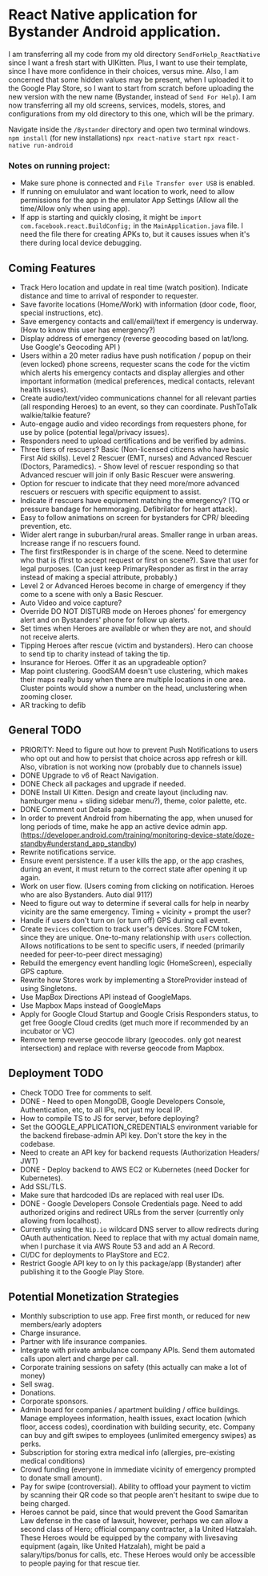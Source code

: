 # React Native application for Bystander Android application.

I am transferring all my code from my old directory `SendForHelp_ReactNative` since I want a fresh start with UIKitten. Plus, I want to use their template, since I have more confidence in their choices, versus mine. Also, I am concerned that some hidden values may be present, when I uploaded it to the Google Play Store, so I want to start from scratch before uploading the new version with the new name (Bystander, instead of `Send For Help`). I am now transferring all my old screens, services, models, stores, and configurations from my old directory to this one, which will be the primary.

Navigate inside the `/Bystander` directory and open two terminal windows.
`npm install` (for new installations)
`npx react-native start`
`npx react-native run-android`

### Notes on running project:

- Make sure phone is connected and `File Transfer over USB` is enabled.
- If running on emululator and want location to work, need to allow permissions for the app in the emulator App Settings (Allow all the time/Allow only when using app).
- If app is starting and quickly closing, it might be `import com.facebook.react.BuildConfig;` in the `MainApplication.java` file. I need the file there for creating APKs to, but it causes issues when it's there during local device debugging.

## Coming Features

- Track Hero location and update in real time (watch position). Indicate distance and time to arrival of responder to requester.
- Save favorite locations (Home/Work) with information (door code, floor, special instructions, etc).
- Save emergency contacts and call/email/text if emergency is underway. (How to know this user has emergency?)
- Display address of emergency (reverse geocoding based on lat/long. Use Google's Geocoding API )
- Users within a 20 meter radius have push notification / popup on their (even locked) phone screens, requester scans the code for the victim which alerts his emergency contacts and display allergies and other important information (medical preferences, medical contacts, relevant health issues).
- Create audio/text/video communications channel for all relevant parties (all responding Heroes) to an event, so they can coordinate. PushToTalk walkie/talkie feature?
- Auto-engage audio and video recordings from requesters phone, for use by police (potential legal/privacy issues).
- Responders need to upload certifications and be verified by admins.
- Three tiers of rescuers? Basic (Non-licensed citizens who have basic First Aid skills). Level 2 Rescuer (EMT, nurses) and Advanced Rescuer (Doctors, Paramedics). - Show level of rescuer responding so that Advanced rescuer will join if only Basic Rescuer were answering.
- Option for rescuer to indicate that they need more/more advanced rescuers or rescuers with specific equipment to assist.
- Indicate if rescuers have equipment matching the emergency? (TQ or pressure bandage for hemmoraging. Defibrilator for heart attack).
- Easy to follow animations on screen for bystanders for CPR/ bleeding prevention, etc.
- Wider alert range in suburban/rural areas. Smaller range in urban areas. Increase range if no rescuers found.
- The first firstResponder is in charge of the scene. Need to determine who that is (first to accept request or first on scene?). Save that user for legal purposes. (Can just keep PrimaryResponder as first in the array instead of making a special attribute, probably.)
- Level 2 or Advanced Heroes become in charge of emergency if they come to a scene with only a Basic Rescuer.
- Auto Video and voice capture?
- Override DO NOT DISTURB mode on Heroes phones' for emergency alert and on Bystanders' phone for follow up alerts.
- Set times when Heroes are available or when they are not, and should not receive alerts.
- Tipping Heroes after rescue (victim and bystanders). Hero can choose to send tip to charity instead of taking the tip.
- Insurance for Heroes. Offer it as an upgradeable option?
-  Map point clustering. GoodSAM doesn't use clustering, which makes their maps really busy when there are multiple locations in one area. Cluster points would show a number on the head, unclustering when zooming closer.
- AR tracking to defib

## General TODO

- PRIORITY: Need to figure out how to prevent Push Notifications to users who opt out and how to persist that choice across app refresh or kill. Also, vibration is not working now (probably due to channels issue)
- DONE Upgrade to v6 of React Navigation.
- DONE Check all packages and upgrade if needed.
- DONE Install UI Kitten. Design and create layout (including nav. hamburger menu + sliding sidebar menu?), theme, color palette, etc.
- DONE Comment out Details page.
- In order to prevent Android from hibernating the app, when unused for long periods of time, make he app an active device admin app. (https://developer.android.com/training/monitoring-device-state/doze-standby#understand_app_standby)
- Rewrite notifications service.
- Ensure event persistence. If a user kills the app, or the app crashes, during an event, it must return to the correct state after opening it up again.
- Work on user flow. (Users coming from clicking on notification. Heroes who are also Bystanders. Auto dial 911?)
- Need to figure out way to determine if several calls for help in nearby vicinity are the same emergency. Timing + vicinity + prompt the user?
- Handle if users don't turn on (or turn off) GPS during call event.
- Create `Devices` collection to track user's devices. Store FCM token, since they are unique. One-to-many relationship with `users` collection. Allows notifications to be sent to specific users, if needed (primarily needed for peer-to-peer direct messaging)
- Rebuild the emergency event handling logic (HomeScreen), especially GPS capture.
- Rewrite how Stores work by implementing a StoreProvider instead of using Singletons.
- Use MapBox Directions API instead of GoogleMaps.
- Use Mapbox Maps instead of GoogleMaps
- Apply for Google Cloud Startup and Google Crisis Responders status, to get free Google Cloud credits (get much more if recommended by an incubator or VC)
- Remove temp reverse geocode library (geocodes. only got nearest intersection) and replace with reverse geocode from Mapbox.


## Deployment TODO

- Check TODO Tree for comments to self.
- DONE - Need to open MongoDB, Google Developers Console, Authentication, etc, to all IPs, not just my local IP.
- How to compile TS to JS for server, before deploying?
- Set the GOOGLE_APPLICATION_CREDENTIALS environment variable for the backend firebase-admin API key. Don't store the key in the codebase.
- Need to create an API key for backend requests (Authorization Headers/ JWT)
- DONE - Deploy backend to AWS EC2 or Kubernetes (need Docker for Kubernetes).
- Add SSL/TLS.
- Make sure that hardcoded IDs are replaced with real user IDs.
- DONE - Google Developers Console Credentials page. Need to add authorized origins and redirect URLs from the server (currently only allowing from localhost).
- Currently using the `Nip.io` wildcard DNS server to allow redirects during OAuth authentication. Need to replace that with my actual domain name, when I purchase it via AWS Route 53 and add an A Record.
- CI/DC for deployments to PlayStore and EC2.
- Restrict Google API key to on ly this package/app (Bystander) after publishing it to the Google Play Store.

## Potential Monetization Strategies

- Monthly subscription to use app. Free first month, or reduced for new members/early adopters
- Charge insurance.
- Partner with life insurance companies.
- Integrate with private ambulance company APIs. Send them automated calls upon alert and charge per call.
- Corporate training sessions on safety (this actually can make a lot of money)
- Sell swag.
- Donations.
- Corporate sponsors.
- Admin board for companies / apartment building / office buildings. Manage employees information, health issues, exact location (which floor, access codes), coordination with building security, etc. Company can buy and gift swipes to employees (unlimited emergency swipes) as perks.
- Subscription for storing extra medical info (allergies, pre-existing medical conditions)
- Crowd funding (everyone in immediate vicinity of emergency prompted to donate small amount).
- Pay for swipe (controversial). Ability to offload your payment to victim by scanning their QR code so that people aren't hesitant to swipe due to being charged.
- Heroes cannot be paid, since that would prevent the Good Samaritan Law defense in the case of lawsuit, however, perhaps we can allow a second class of Hero; official company contracter, a la United Hatzalah. These Heroes would be equipped by the company with livesaving equipment (again, like United Hatzalah), might be paid a salary/tips/bonus for calls, etc. These Heroes would only be accessible to people paying for that rescue tier.
